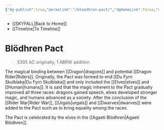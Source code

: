 ```yaml
---
{"dg-publish":true,"permalink":"/bloedhren-pact/","dgHomeLink":false,"dgPassFrontmatter":false}
---
```


- [[SKYFALL|Back to Home]]
- [[Timeline|To Timeline]]

# Blödhren Pact
>5305 AC originally, 1 ABRW addition

The magical binding between [[Dragon|dragons]] and potential [[Dragon Rider|Riders]]. Originally, the Pact was formed to end [[Du Fyrn Skulblaka|Du Fyrn Skulblaka]] and only included the [[Elves|elves]] and [[Human|humans]]. It is said that the magic inherent to the Pact gradually improved all three races: dragons gained speech, elves developed stronger magic, and humans advanced as a society. After the conclusion of the [[Rider War|Rider War]], [[Urgals|urgals]] and [[Dwarves|dwarves]] were added to the Pact such as to bring equality among the races. 

The Pact is celebrated by the elves in the [[Agaetí Blödhren|Agaetí Blödhren]]. 